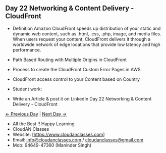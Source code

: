 ## Day 22 Networking & Content Delivery - CloudFront

- Definition
Amazon CloudFront speeds up distribution of your static and dynamic web content, such as .html, .css, .php, image, and media files. When users request your content, CloudFront delivers it through a worldwide network of edge locations that provide low latency and high performance.


- Path Based Routing with Multiple Origins in CloudFront

- Process to create the CloudFront Custom Error Pages in AWS

- CloudFront access control to your Content based on Country

- Student work:
- Write an Article & post it on LinkedIn Day 22 Networking & Content Delivery - CloudFront

[← Previous Day](../Day21/README.md) | [Next Day →](../Day23/README.md)

- All the Best !! Happy Learning
- CloudAN Classes
- Website: [https://www.cloudanclasses.com]
- Email: info@cloudanclasses.com / cloudanclasses@gmail.com
- Mob: 94649-47360 (Maninder Singh)

